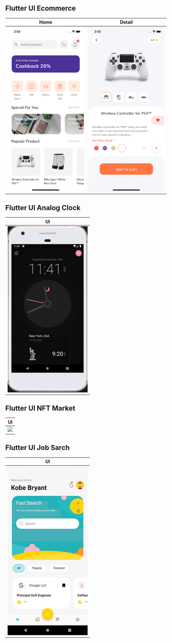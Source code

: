 
## Flutter UI Ecommerce

| Home | Detail |
| --- | --- |
| <img src="images/flutter_ui_ecommerce_1.png" width="250"> | <img src="images/flutter_ui_ecommerce_2.png" width="250"> |

## Flutter UI Analog Clock
| UI |
| --- |
| <img src="images/clock_gif.gif" width="250"> | 

## Flutter UI NFT Market
| UI |
| -- |
| <img src="images/flutter_ui_nft_market.gif" width="250">|

## Flutter UI Job Sarch
| UI |
| -- |
| <img src="images/flutter_ui_jobsearch_home.png" width="250">|